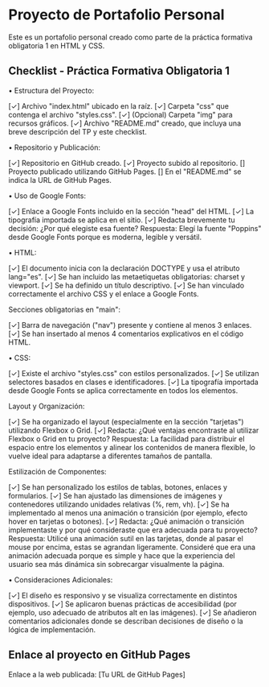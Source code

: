 # Proyecto de Portafolio Personal

Este es un portafolio personal creado como parte de la práctica formativa obligatoria 1 en HTML y CSS.

## Checklist - Práctica Formativa Obligatoria 1

• Estructura del Proyecto:

[✓] Archivo "index.html" ubicado en la raíz.
[✓] Carpeta "css" que contenga el archivo "styles.css".
[✓] (Opcional) Carpeta "img" para recursos gráficos.
[✓] Archivo "README.md" creado, que incluya una breve descripción del TP y este checklist.

• Repositorio y Publicación:

[✓] Repositorio en GitHub creado.
[✓] Proyecto subido al repositorio.
[] Proyecto publicado utilizando GitHub Pages.
[] En el "README.md" se indica la URL de GitHub Pages.

• Uso de Google Fonts:

[✓] Enlace a Google Fonts incluido en la sección "head" del HTML.
[✓] La tipografía importada se aplica en el sitio.
[✓] Redacta brevemente tu decisión: ¿Por qué elegiste esa fuente?
Respuesta: Elegí la fuente "Poppins" desde Google Fonts porque es moderna, legible y versátil.

• HTML:

[✓] El documento inicia con la declaración DOCTYPE y usa el atributo lang="es".
[✓] Se han incluido las metaetiquetas obligatorias: charset y viewport.
[✓] Se ha definido un título descriptivo.
[✓] Se han vinculado correctamente el archivo CSS y el enlace a Google Fonts.

Secciones obligatorias en "main":

[✓] Barra de navegación ("nav") presente y contiene al menos 3 enlaces.
[✓] Se han insertado al menos 4 comentarios explicativos en el código HTML.

• CSS:

[✓] Existe el archivo "styles.css" con estilos personalizados.
[✓] Se utilizan selectores basados en clases e identificadores.
[✓] La tipografía importada desde Google Fonts se aplica correctamente en todos los elementos.

Layout y Organización:

[✓] Se ha organizado el layout (especialmente en la sección "tarjetas") utilizando Flexbox o Grid.
[✓] Redacta: ¿Qué ventajas encontraste al utilizar Flexbox o Grid en tu proyecto?
Respuesta: La facilidad para distribuir el espacio entre los elementos y alinear los contenidos de manera flexible, lo vuelve ideal para adaptarse a diferentes tamaños de pantalla.

Estilización de Componentes:

[✓] Se han personalizado los estilos de tablas, botones, enlaces y formularios.
[✓] Se han ajustado las dimensiones de imágenes y contenedores utilizando unidades relativas (%,
rem, vh).
[✓] Se ha implementado al menos una animación o transición (por ejemplo, efecto hover en
tarjetas o botones).
[✓] Redacta: ¿Qué animación o transición implementaste y por qué consideraste que era
adecuada para tu proyecto?
Respuesta: Utilicé una animación sutil en las tarjetas, donde al pasar el mouse por encima, estas se agrandan ligeramente. Consideré que era una animación adecuada porque es simple y hace que la experiencia del usuario sea más dinámica sin sobrecargar visualmente la página.

• Consideraciones Adicionales:

[✓] El diseño es responsivo y se visualiza correctamente en distintos dispositivos.
[✓] Se aplicaron buenas prácticas de accesibilidad (por ejemplo, uso adecuado de atributos alt en
las imágenes).
[✓] Se añadieron comentarios adicionales donde se describan decisiones de diseño o la lógica de
implementación.

## Enlace al proyecto en GitHub Pages

Enlace a la web publicada: [Tu URL de GitHub Pages]
